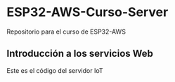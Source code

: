 # ESP32-AWS-Curso-Server
Repositorio para el curso de ESP32-AWS

## Introducción a los servicios Web
Este es el código del servidor IoT 
